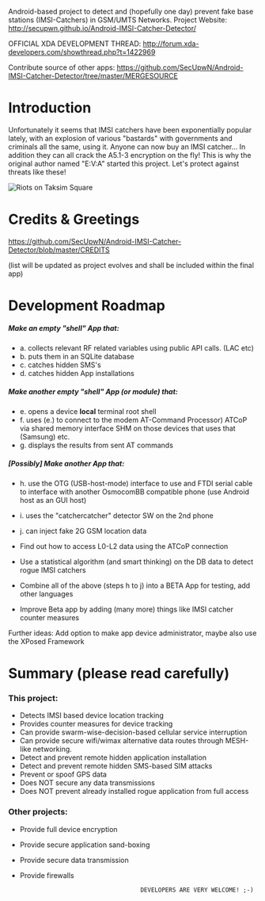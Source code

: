 Android-based project to detect and (hopefully one day) prevent fake base stations (IMSI-Catchers) in GSM/UMTS Networks.
Project Website: http://secupwn.github.io/Android-IMSI-Catcher-Detector/

OFFICIAL XDA DEVELOPMENT THREAD: http://forum.xda-developers.com/showthread.php?t=1422969

Contribute source of other apps: https://github.com/SecUpwN/Android-IMSI-Catcher-Detector/tree/master/MERGESOURCE

Introduction
============

Unfortunately it seems that IMSI catchers have been exponentially popular lately, with an explosion of various "bastards" with governments and 
criminals all the same, using it. Anyone can now buy an IMSI catcher... In addition they can all crack the A5.1-3 encryption on the fly!
This is why the original author named "E:V:A" started this project. Let's protect against threats like these!


![Riots on Taksim Square](http://i43.tinypic.com/2i9i0kk.jpg "IMSI Catcher during the Riots on Taksim Square")

Credits & Greetings
===================

https://github.com/SecUpwN/Android-IMSI-Catcher-Detector/blob/master/CREDITS

(list will be updated as project evolves and shall be included within the final app)

Development Roadmap
====================

##### Make an empty "shell" App that:
* a. collects relevant RF related variables using public API calls. (LAC etc)
* b. puts them in an SQLite database
* c. catches hidden SMS's
* d. catches hidden App installations

##### Make another empty "shell" App (or module) that:
* e. opens a device **local** terminal root shell
* f. uses (e.) to connect to the modem AT-Command Processor) ATCoP via shared memory interface SHM on those devices that uses that (Samsung) etc. 
* g. displays the results from sent AT commands

##### [Possibly] Make another App that:

* h. use the OTG (USB-host-mode) interface to use and FTDI serial cable to interface with another OsmocomBB compatible phone (use Android host as an GUI host)
* i. uses the "catchercatcher" detector SW on the 2nd phone
* j. can inject fake 2G GSM location data

* Find out how to access L0-L2 data using the ATCoP connection
* Use a statistical algorithm (and smart thinking) on the DB data to detect rogue IMSI catchers
* Combine all of the above (steps h to j) into a BETA App for testing, add other languages
* Improve Beta app by adding (many more) things like IMSI catcher counter measures

Further ideas: Add option to make app device administrator, maybe also use the XPosed Framework

Summary (please read carefully)
===============================

### This project: 
* Detects IMSI based device location tracking
* Provides counter measures for device tracking
* Can provide swarm-wise-decision-based cellular service interruption
* Can provide secure wifi/wimax alternative data routes through MESH-like networking.
* Detect and prevent remote hidden application installation
* Detect and prevent remote hidden SMS-based SIM attacks
* Prevent or spoof GPS data
* Does NOT secure any data transmissions
* Does NOT prevent already installed rogue application from full access

### Other projects:
* Provide full device encryption
* Provide secure application sand-boxing
* Provide secure data transmission
* Provide firewalls

                                        DEVELOPERS ARE VERY WELCOME! ;-)

